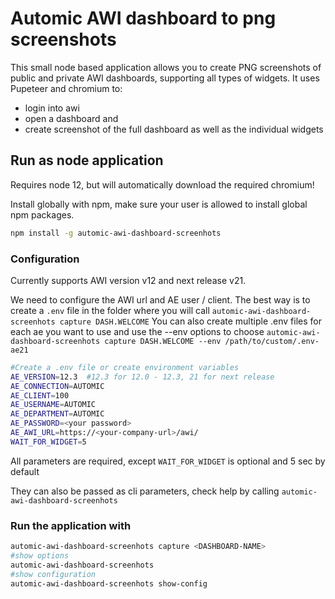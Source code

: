 # Automic AWI dashboard to png screenshots

This small node based application allows you to create PNG screenshots of public and private AWI dashboards, supporting all types of widgets.
It uses Pupeteer and chromium to:

* login into awi
* open a dashboard and
* create screenshot of the full dashboard as well as the individual widgets

## Run as node application

Requires node 12, but will automatically download the required chromium!

Install globally with npm, make sure your user is allowed to install global npm packages.

```bash
npm install -g automic-awi-dashboard-screenhots
```

### Configuration

Currently supports AWI version v12 and next release v21.

We need to configure the AWI url and AE user / client.
The best way is to create a `.env` file in the folder where you will call 
`automic-awi-dashboard-screenhots capture DASH.WELCOME`
You can also create multiple .env files for each ae you want to use and use the --env options to choose
`automic-awi-dashboard-screenhots capture DASH.WELCOME --env /path/to/custom/.env-ae21`

```bash
#Create a .env file or create environment variables
AE_VERSION=12.3  #12.3 for 12.0 - 12.3, 21 for next release
AE_CONNECTION=AUTOMIC
AE_CLIENT=100
AE_USERNAME=AUTOMIC
AE_DEPARTMENT=AUTOMIC
AE_PASSWORD=<your password>
AE_AWI_URL=https://<your-company-url>/awi/
WAIT_FOR_WIDGET=5
```

All parameters are required, except `WAIT_FOR_WIDGET` is optional and 5 sec by default

They can also be passed as cli parameters,
check help by calling `automic-awi-dashboard-screenhots` 

### Run the application with

```bash
automic-awi-dashboard-screenhots capture <DASHBOARD-NAME>
#show options
automic-awi-dashboard-screenhots 
#show configuration
automic-awi-dashboard-screenhots show-config
```
